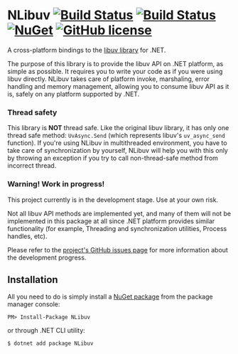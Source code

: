 NLibuv [![Build Status](https://travis-ci.org/VitaliiTsilnyk/NLibuv.svg?branch=master)](https://travis-ci.org/VitaliiTsilnyk/NLibuv) [![Build Status](https://ci.appveyor.com/api/projects/status/4vcw8d72fvtgwuhf?svg=true)](https://ci.appveyor.com/project/VitaliiTsilnyk/nlibuv) [![NuGet](https://img.shields.io/nuget/v/NLibuv.svg?label=nuget:%20NLibuv)](https://www.nuget.org/packages/NLibuv/) [![GitHub license](https://img.shields.io/badge/license-MIT-blue.svg)](https://raw.githubusercontent.com/VitaliiTsilnyk/NLibuv/master/LICENSE)
========

A cross-platform bindings to the [libuv library](http://libuv.org/) for .NET.

The purpose of this library is to provide the libuv API on .NET platform, as simple as possible.
It requires you to write your code as if you were using libuv directly.
NLibuv takes care of platform invoke, marshaling, error handling and memory management,
allowing you to consume libuv API as it is, safely on any platform supported by .NET.

### Thread safety

This library is **NOT** thread safe. Like the original libuv library, it has only
one thread safe method: `UvAsync.Send` (which represents libuv's `uv_async_send` function).
If you're using NLibuv in multithreaded environment, you have to take care of synchronization by yourself,
NLibuv will help you with this only by throwing an exception if you try to call non-thread-safe method from incorrect thread.


### Warning! Work in progress!

This project currently is in the development stage. Use at your own risk.

Not all libuv API methods are implemented yet, and many of them will not be implemented in this
package at all since .NET platform provides similar functionality (for example, Threading and synchronization utilities, Process handles, etc).

Please refer to the [project's GitHub issues page](https://github.com/VitaliiTsilnyk/NLibuv/issues) for more information about the development progress.



Installation
------------

All you need to do is simply install a [NuGet package](https://www.nuget.org/packages/NLibuv/)
from the package manager console:
```
PM> Install-Package NLibuv
```
or through .NET CLI utility:
```
$ dotnet add package NLibuv
```



